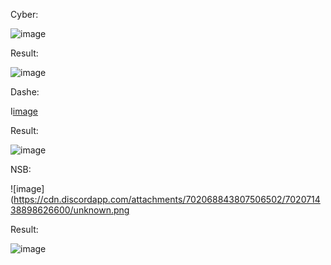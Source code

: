 Cyber:

![image](https://media.discordapp.net/attachments/678916771507339276/702120589199933469/cyber.jpg?width=1026&height=340)

Result:

![image](https://cdn.discordapp.com/attachments/702068843807506502/702070435633692692/unknown.png)

Dashe:

I[image](https://media.discordapp.net/attachments/653087034012991528/702121304697995294/unknown.png?width=1026&height=349)

Result:

![image](https://cdn.discordapp.com/attachments/702068843807506502/702071042503606313/unknown.png)

NSB:

![image](https://cdn.discordapp.com/attachments/702068843807506502/702071438898626600/unknown.png

Result:

![image](https://cdn.discordapp.com/attachments/702068843807506502/702071498298490890/unknown.png)
